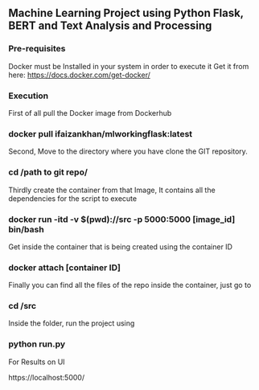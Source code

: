 ## Machine Learning Project using Python Flask, BERT and Text Analysis and Processing

### Pre-requisites
Docker must be Installed in your system in order to execute it
Get it from here: https://docs.docker.com/get-docker/

### Execution
First of all pull the Docker image from Dockerhub

### docker pull ifaizankhan/mlworkingflask:latest
Second, Move to the directory where you have clone the GIT repository.

### cd /path to git repo/
Thirdly create the container from that Image, It contains all the dependencies for the script to execute

### docker run -itd -v $(pwd)://src -p 5000:5000 [image_id] bin/bash
Get inside the container that is being created using the container ID

### docker attach [container ID]
Finally you can find all the files of the repo inside the container, just go to

### cd /src
Inside the folder, run the project using

### python run.py
For Results on UI

https://localhost:5000/
